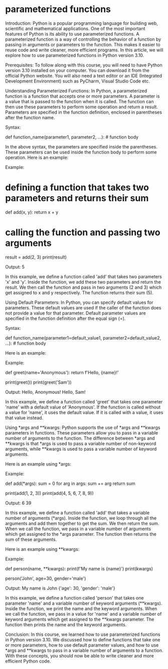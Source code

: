 
parameterized functions
=======================
Introduction:
Python is a popular programming language for building web, scientific and mathematical applications. One of the most important features of Python is its ability to use parameterized functions. A parameterized function is a way of controlling the behavior of a function by passing in arguments or parameters to the function. This makes it easier to reuse code and write cleaner, more efficient programs. In this article, we will explore how to use parameterized functions in Python version 3.10.

Prerequisites:
To follow along with this course, you will need to have Python version 3.10 installed on your computer. You can download it from the official Python website. You will also need a text editor or an IDE (Integrated Development Environment) such as PyCharm, Visual Studio Code etc.

Understanding Parameterized Functions:
In Python, a parameterized function is a function that accepts one or more parameters. A parameter is a value that is passed to the function when it is called. The function can then use these parameters to perform some operation and return a result. Parameters are specified in the function definition, enclosed in parentheses after the function name.

Syntax:

def function_name(parameter1, parameter2, ...):
    # function body

In the above syntax, the parameters are specified inside the parentheses. These parameters can be used inside the function body to perform some operation. Here is an example:

Example:

# defining a function that takes two parameters and returns their sum
def add(x, y):
    return x + y

# calling the function and passing two arguments
result = add(2, 3)
print(result)

Output:
5

In this example, we define a function called 'add' that takes two parameters 'x' and 'y'. Inside the function, we add these two parameters and return the result. We then call the function and pass in two arguments (2 and 3) which get assigned to x and y respectively. The function returns their sum (5).

Using Default Parameters:
In Python, you can specify default values for parameters. These default values are used if the caller of the function does not provide a value for that parameter. Default parameter values are specified in the function definition after the equal sign (=).

Syntax:

def function_name(parameter1=default_value1, parameter2=default_value2, ...):
    # function body

Here is an example:

Example:

def greet(name='Anonymous'):
    return f'Hello, {name}!'

print(greet())
print(greet('Sam'))

Output:
Hello, Anonymous!
Hello, Sam!

In this example, we define a function called 'greet' that takes one parameter 'name' with a default value of 'Anonymous'. If the function is called without a value for 'name', it uses the default value. If it is called with a value, it uses that value instead.

Using *args and **kwargs:
Python supports the use of *args and **kwargs parameters in functions. These parameters allow you to pass in a variable number of arguments to the function. The difference between *args and **kwargs is that *args is used to pass a variable number of non-keyword arguments, while **kwargs is used to pass a variable number of keyword arguments.

Here is an example using *args:

Example:

def add(*args):
    sum = 0
    for arg in args:
        sum += arg
    return sum

print(add(1, 2, 3))
print(add(4, 5, 6, 7, 8, 9))

Output:
6
39

In this example, we define a function called 'add' that takes a variable number of arguments (*args). Inside the function, we loop through all the arguments and add them together to get the sum. We then return the sum. When we call the function, we pass in a variable number of arguments which get assigned to the *args parameter. The function then returns the sum of these arguments.

Here is an example using **kwargs:

Example:

def person(name, **kwargs):
    print(f'My name is {name}')
    print(kwargs)

person('John', age=30, gender='male')

Output:
My name is John
{'age': 30, 'gender': 'male'}

In this example, we define a function called 'person' that takes one parameter 'name' and a variable number of keyword arguments (**kwargs). Inside the function, we print the name and the keyword arguments. When we call the function, we pass in a value for 'name' and a variable number of keyword arguments which get assigned to the **kwargs parameter. The function then prints the name and the keyword arguments.

Conclusion:
In this course, we learned how to use parameterized functions in Python version 3.10. We discussed how to define functions that take one or more parameters, how to use default parameter values, and how to use *args and **kwargs to pass in a variable number of arguments to a function. With these concepts, you should now be able to write cleaner and more efficient Python code.